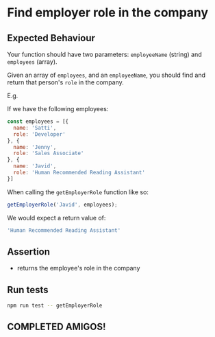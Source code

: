 # Find employer role in the company

## Expected Behaviour

Your function should have two parameters: `employeeName` (string) and `employees` (array).

Given an array of `employees`, and an `employeeName`, you should find and return that person's `role` in the company.

E.g.

If we have the following employees:

```js
const employees = [{
  name: 'Satti',
  role: 'Developer'
}, {
  name: 'Jenny',
  role: 'Sales Associate'
}, {
  name: 'Javid',
  role: 'Human Recommended Reading Assistant'
}]
```

When calling the `getEmployerRole` function like so:

```js
getEmployerRole('Javid', employees);
```

We would expect a return value of:

```js
'Human Recommended Reading Assistant'
```

## Assertion

- returns the employee's role in the company

## Run tests

```bash
npm run test -- getEmployerRole
```

## COMPLETED AMIGOS! 
